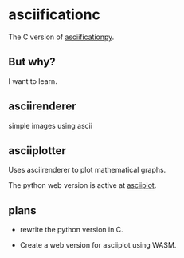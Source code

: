 # asciificationc

The C version of [asciificationpy](https://github.com/tusharhero/asciificationpy).

## But why?
I want to learn.

## asciirenderer

simple images using ascii

## asciiplotter

Uses asciirenderer to plot mathematical graphs.

The python web version is active at [asciiplot](https://tusharhero.github.io/asciificationpy).

## plans

- rewrite the python version in C.

- Create a web version for asciiplot using WASM.
